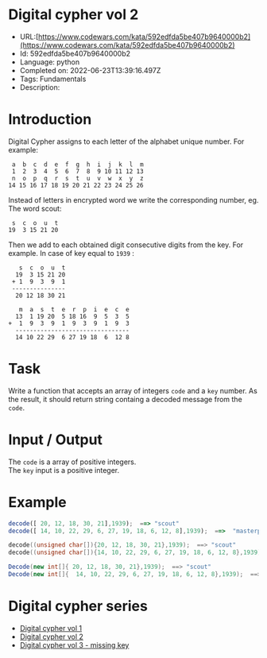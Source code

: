 # Digital cypher vol 2

 - URL:[https://www.codewars.com/kata/592edfda5be407b9640000b2](https://www.codewars.com/kata/592edfda5be407b9640000b2)
 - Id: 592edfda5be407b9640000b2
 - Language: python
 - Completed on: 2022-06-23T13:39:16.497Z
 - Tags: Fundamentals
 - Description:
# Introduction 

Digital Cypher assigns to each letter of the alphabet unique number. For example:

```
 a  b  c  d  e  f  g  h  i  j  k  l  m
 1  2  3  4  5  6  7  8  9 10 11 12 13
 n  o  p  q  r  s  t  u  v  w  x  y  z
14 15 16 17 18 19 20 21 22 23 24 25 26
```

Instead of letters in encrypted word we write the corresponding number, eg. The word scout:

```
 s  c  o  u  t
19  3 15 21 20
```
Then we add to each obtained digit consecutive digits from the key. For example. In case of key equal to `1939` :

```
   s  c  o  u  t
  19  3 15 21 20
 + 1  9  3  9  1
 ---------------
  20 12 18 30 21
  
   m  a  s  t  e  r  p  i  e  c  e
  13  1 19 20  5 18 16  9  5  3  5
+  1  9  3  9  1  9  3  9  1  9  3
  --------------------------------
  14 10 22 29  6 27 19 18  6  12 8
```

# Task

Write a function that accepts an array of integers `code` and a `key` number. As the result, it should return string containg a decoded message from the `code`.

# Input / Output

The `code` is a array of positive integers.<br/>
The `key` input is a positive integer.

# Example

``` javascript
decode([ 20, 12, 18, 30, 21],1939);  ==> "scout"
decode([ 14, 10, 22, 29, 6, 27, 19, 18, 6, 12, 8],1939);  ==>  "masterpiece"
```
```c
decode((unsigned char[]){20, 12, 18, 30, 21},1939);  ==> "scout"
decode((unsigned char[]){14, 10, 22, 29, 6, 27, 19, 18, 6, 12, 8},1939);  ==>  "masterpiece"
```
```csharp
Decode(new int[]{ 20, 12, 18, 30, 21},1939);  ==> "scout"
Decode(new int[]{  14, 10, 22, 29, 6, 27, 19, 18, 6, 12, 8},1939);  ==>  "masterpiece"
```

# Digital cypher series
- [Digital cypher vol 1](https://www.codewars.com/kata/592e830e043b99888600002d)
- [Digital cypher vol 2](https://www.codewars.com/kata/592edfda5be407b9640000b2)
- [Digital cypher vol 3 - missing key](https://www.codewars.com/kata/5930d8a4b8c2d9e11500002a)
